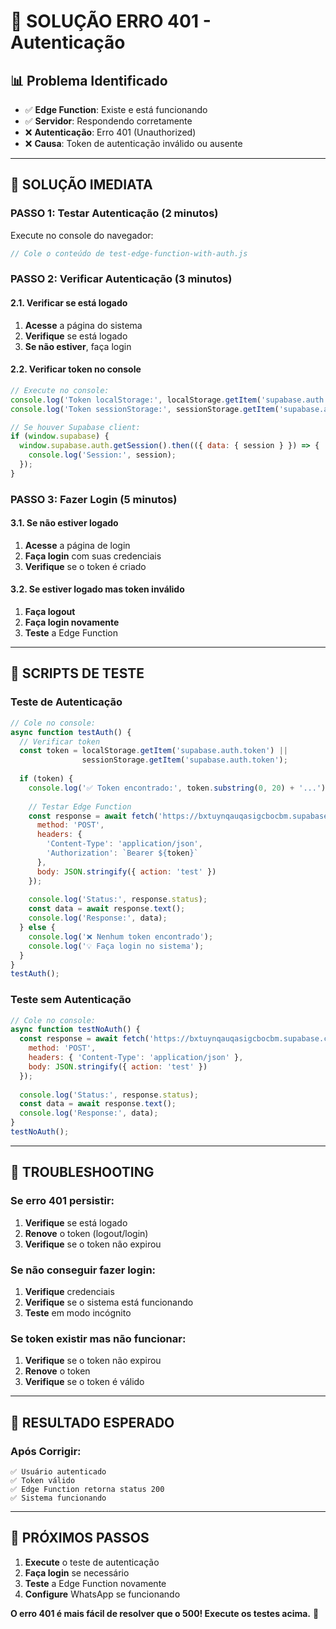 # 🔐 SOLUÇÃO ERRO 401 - Autenticação

## 📊 Problema Identificado
- ✅ **Edge Function**: Existe e está funcionando
- ✅ **Servidor**: Respondendo corretamente
- ❌ **Autenticação**: Erro 401 (Unauthorized)
- ❌ **Causa**: Token de autenticação inválido ou ausente

---

## 🔧 SOLUÇÃO IMEDIATA

### **PASSO 1: Testar Autenticação (2 minutos)**

Execute no console do navegador:
```javascript
// Cole o conteúdo de test-edge-function-with-auth.js
```

### **PASSO 2: Verificar Autenticação (3 minutos)**

#### **2.1. Verificar se está logado**
1. **Acesse** a página do sistema
2. **Verifique** se está logado
3. **Se não estiver**, faça login

#### **2.2. Verificar token no console**
```javascript
// Execute no console:
console.log('Token localStorage:', localStorage.getItem('supabase.auth.token'));
console.log('Token sessionStorage:', sessionStorage.getItem('supabase.auth.token'));

// Se houver Supabase client:
if (window.supabase) {
  window.supabase.auth.getSession().then(({ data: { session } }) => {
    console.log('Session:', session);
  });
}
```

### **PASSO 3: Fazer Login (5 minutos)**

#### **3.1. Se não estiver logado**
1. **Acesse** a página de login
2. **Faça login** com suas credenciais
3. **Verifique** se o token é criado

#### **3.2. Se estiver logado mas token inválido**
1. **Faça logout**
2. **Faça login novamente**
3. **Teste** a Edge Function

---

## 🧪 SCRIPTS DE TESTE

### **Teste de Autenticação**
```javascript
// Cole no console:
async function testAuth() {
  // Verificar token
  const token = localStorage.getItem('supabase.auth.token') || 
                sessionStorage.getItem('supabase.auth.token');
  
  if (token) {
    console.log('✅ Token encontrado:', token.substring(0, 20) + '...');
    
    // Testar Edge Function
    const response = await fetch('https://bxtuynqauqasigcbocbm.supabase.co/functions/v1/whatsapp-connect', {
      method: 'POST',
      headers: {
        'Content-Type': 'application/json',
        'Authorization': `Bearer ${token}`
      },
      body: JSON.stringify({ action: 'test' })
    });
    
    console.log('Status:', response.status);
    const data = await response.text();
    console.log('Response:', data);
  } else {
    console.log('❌ Nenhum token encontrado');
    console.log('💡 Faça login no sistema');
  }
}
testAuth();
```

### **Teste sem Autenticação**
```javascript
// Cole no console:
async function testNoAuth() {
  const response = await fetch('https://bxtuynqauqasigcbocbm.supabase.co/functions/v1/whatsapp-connect', {
    method: 'POST',
    headers: { 'Content-Type': 'application/json' },
    body: JSON.stringify({ action: 'test' })
  });
  
  console.log('Status:', response.status);
  const data = await response.text();
  console.log('Response:', data);
}
testNoAuth();
```

---

## 🔧 TROUBLESHOOTING

### **Se erro 401 persistir:**
1. **Verifique** se está logado
2. **Renove** o token (logout/login)
3. **Verifique** se o token não expirou

### **Se não conseguir fazer login:**
1. **Verifique** credenciais
2. **Verifique** se o sistema está funcionando
3. **Teste** em modo incógnito

### **Se token existir mas não funcionar:**
1. **Verifique** se o token não expirou
2. **Renove** o token
3. **Verifique** se o token é válido

---

## 🎯 RESULTADO ESPERADO

### **Após Corrigir:**
```
✅ Usuário autenticado
✅ Token válido
✅ Edge Function retorna status 200
✅ Sistema funcionando
```

---

## 🚀 PRÓXIMOS PASSOS

1. **Execute** o teste de autenticação
2. **Faça login** se necessário
3. **Teste** a Edge Function novamente
4. **Configure** WhatsApp se funcionando

**O erro 401 é mais fácil de resolver que o 500! Execute os testes acima.** 🚀

